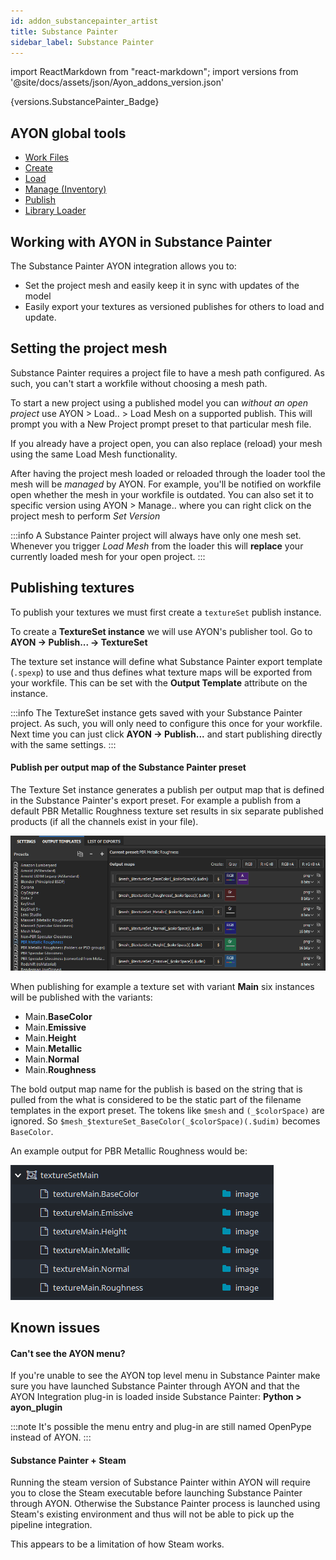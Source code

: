 ```yaml
---
id: addon_substancepainter_artist
title: Substance Painter
sidebar_label: Substance Painter
---
```


import ReactMarkdown from "react-markdown";
import versions from '@site/docs/assets/json/Ayon_addons_version.json'

<ReactMarkdown>
{versions.SubstancePainter_Badge}
</ReactMarkdown>

## AYON global tools

-   [Work Files](artist_tools_workfiles)
-   [Create](artist_tools_creator)
-   [Load](artist_tools_loader)
-   [Manage (Inventory)](artist_tools_inventory)
-   [Publish](artist_tools_publisher)
-   [Library Loader](artist_tools_library_loader)

## Working with AYON in Substance Painter

The Substance Painter AYON integration allows you to:

- Set the project mesh and easily keep it in sync with updates of the model
- Easily export your textures as versioned publishes for others to load and update.

## Setting the project mesh

Substance Painter requires a project file to have a mesh path configured.
As such, you can't start a workfile without choosing a mesh path.

To start a new project using a published model you can _without an open project_
use AYON > Load.. > Load Mesh on a supported publish. This will prompt you
with a New Project prompt preset to that particular mesh file.

If you already have a project open, you can also replace (reload) your mesh 
using the same Load Mesh functionality. 

After having the project mesh loaded or reloaded through the loader
tool the mesh will be _managed_ by AYON. For example, you'll be notified 
on workfile open whether the mesh in your workfile is outdated. You can also
set it to specific version using AYON > Manage.. where you can right click 
on the project mesh to perform _Set Version_

:::info
A Substance Painter project will always have only one mesh set. Whenever you 
trigger _Load Mesh_ from the loader this will **replace** your currently loaded 
mesh for your open project.
:::

## Publishing textures

To publish your textures we must first create a `textureSet` 
publish instance. 

To create a **TextureSet instance** we will use AYON's publisher tool. Go 
to **AYON → Publish... → TextureSet**

The texture set instance will define what Substance Painter export template (`.spexp`) to
use and thus defines what texture maps will be exported from your workfile. This
can be set with the **Output Template** attribute on the instance.

:::info
The TextureSet instance gets saved with your Substance Painter project. As such, 
you will only need to configure this once for your workfile. Next time you can
just click **AYON → Publish...** and start publishing directly with the
same settings.
:::

#### Publish per output map of the Substance Painter preset

The Texture Set instance generates a publish per output map that is defined in
the Substance Painter's export preset. For example a publish from a default
PBR Metallic Roughness texture set results in six separate published products 
(if all the channels exist in your file).

![Substance Painter PBR Metallic Roughness Export Preset](assets/substancepainter_pbrmetallicroughness_export_preset.png)

When publishing for example a texture set with variant **Main** six instances will
be published with the variants: 
- Main.**BaseColor**
- Main.**Emissive**
- Main.**Height**
- Main.**Metallic**
- Main.**Normal**
- Main.**Roughness**

The bold output map name for the publish is based on the string that is pulled
from the what is considered to be the static part of the filename templates in 
the export preset. The tokens like `$mesh` and `(_$colorSpace)` are ignored.
So `$mesh_$textureSet_BaseColor(_$colorSpace)(.$udim)` becomes `BaseColor`.

An example output for PBR Metallic Roughness would be:

![Substance Painter PBR Metallic Roughness Publish Example in Loader](assets/substancepainter_pbrmetallicroughness_published.png)

## Known issues

#### Can't see the AYON menu?

If you're unable to see the AYON top level menu in Substance Painter make
sure you have launched Substance Painter through AYON and that the AYON
Integration plug-in is loaded inside Substance Painter: **Python > ayon_plugin**

:::note
It's possible the menu entry and plug-in are still named OpenPype instead of AYON.
:::

#### Substance Painter + Steam

Running the steam version of Substance Painter within AYON will require you 
to close the Steam executable before launching Substance Painter through AYON. 
Otherwise the Substance Painter process is launched using Steam's existing 
environment and thus will not be able to pick up the pipeline integration.

This appears to be a limitation of how Steam works.